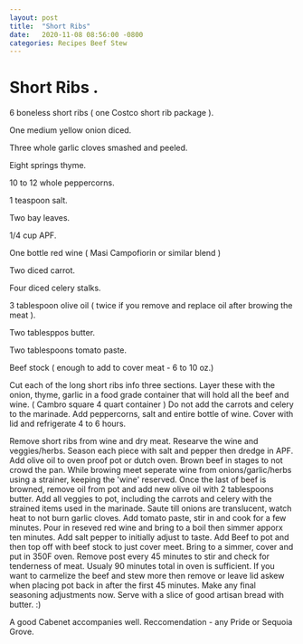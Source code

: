 ```yaml
---
layout: post
title:  "Short Ribs"
date:   2020-11-08 08:56:00 -0800
categories: Recipes Beef Stew
---
```


# Short Ribs .

 6 boneless short ribs ( one Costco short rib package ).

One medium yellow onion diced.

Three whole garlic cloves smashed and peeled.

Eight springs thyme.

10 to 12 whole peppercorns.

1 teaspoon salt.

Two bay leaves.

1/4 cup APF.

One bottle red wine ( Masi Campofiorin or similar blend )

Two diced carrot.

Four diced celery stalks.

3 tablespoon olive oil ( twice if you remove and replace oil after browing the meat ).

Two tablesppos butter.

Two tablespoons tomato paste.

Beef stock ( enough to add to cover meat - 6 to 10 oz.)


Cut each of the long short ribs info three sections. Layer these with the onion, thyme, garlic in a food grade container that will hold all the beef and wine. ( Cambro square 4 quart container ) Do not add the carrots and celery to the marinade.  Add peppercorns, salt and entire bottle of wine.  Cover with lid and refrigerate 4 to 6 hours.  

Remove short ribs from wine and dry meat.  Researve the wine and veggies/herbs. Season each piece with salt and pepper then dredge in APF.  Add olive oil to oven proof pot or dutch oven. Brown beef in stages to not crowd the pan.  While browing meet seperate wine from onions/garlic/herbs using a strainer,  keeping the 'wine' reserved.  Once the last of beef is browned, remove oil from pot and add new olive oil with 2 tablespoons butter.  Add all veggies to pot, including the carrots and celery with the strained items used in the marinade. Saute till onions are translucent, watch heat to not burn garlic cloves.  Add tomato paste, stir in and cook for a few minutes. Pour in reseved red wine and bring to a boil then simmer apporx ten minutes.  Add salt pepper to initially adjust to taste.  Add Beef to pot and then top off with beef stock to just cover meet.  Bring to a simmer, cover and put in 350F oven.  Remove post every 45 minutes to stir and check for tenderness of meat.  Usualy 90 minutes total in oven is sufficient.  If you want to carmelize the beef and stew more then remove or leave lid askew when placing pot back in after the first 45 minutes.  Make any final seasoning adjustments now. Serve with a slice of good artisan bread with butter. :) 

A good Cabenet accompanies well. Reccomendation - any Pride or Sequoia Grove.




[github-pages]: https://pages.github.com/
[jekyll-gh]:   https://github.com/jekyll/jekyll
